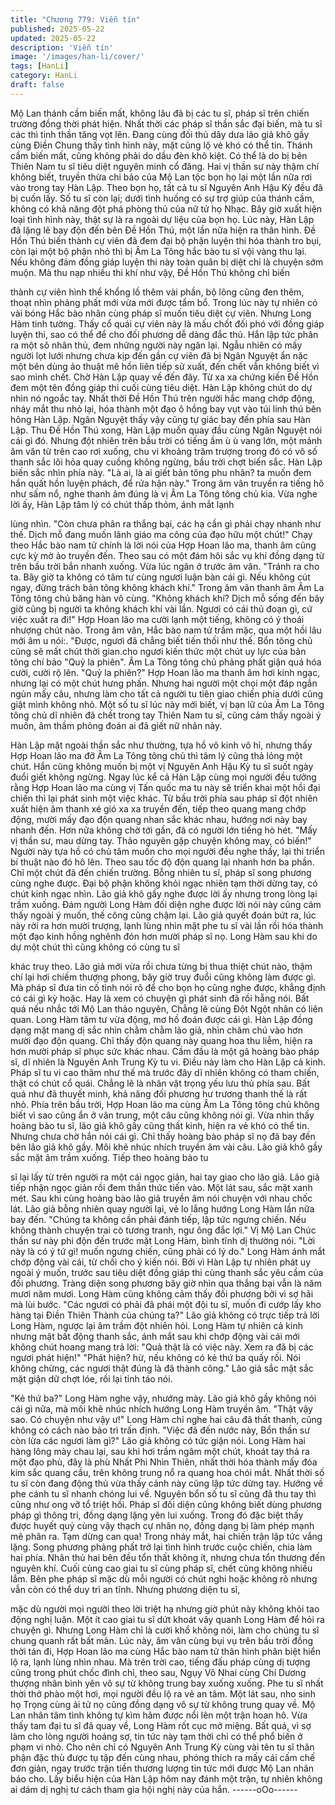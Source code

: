 ```yaml
---
title: "Chương 779: Viễn tín"
published: 2025-05-22
updated: 2025-05-22
description: 'Viễn tín'
image: '/images/han-li/cover/'
tags: [HanLi]
category: HanLi
draft: false
---
```


Mộ Lan thánh cầm biến mất, không lâu đã bị các tu sĩ, pháp sĩ
trên chiến trường đồng thời phát hiện.
Nhất thời các pháp sĩ thần sắc đại biến, mà tu sĩ các thì tinh thần
tăng vọt lên.
Đang cùng đối thủ dây dưa lão giả khô gầy cùng Điền Chung thấy
tình hình này, mặt cũng lộ vẻ khó có thể tin.
Thánh cầm biến mất, cũng không phải do dầu đèn khô kiệt. Có
thể là do bị bên Thiên Nam tu sĩ tiêu diệt nguyên minh cổ đăng.
Hai vị thần sư này thậm chí không biết, truyền thừa chi bảo của
Mộ Lan tộc bọn họ lại một lần nữa rơi vào trong tay Hàn Lập.
Theo bọn họ, tất cả tu sĩ Nguyên Anh Hậu Kỳ đều đã bị cuốn lấy.
Số tu sĩ còn lại; dưới tình huống có sự trợ giúp của thánh cầm,
không có khả năng đột phá phòng thủ của nữ tử họ Nhạc.
Bây giờ xuất hiện loại tình hình này, thật sự là ra ngoài dự liệu
của bọn họ.
Lúc này, Hàn Lập đã lặng lẽ bay độn đến bên Đề Hồn Thú, một
lần nữa hiện ra thân hình.
Đề Hồn Thú biến thành cự viên đã đem đại bộ phận luyện thi hóa
thành tro bụi, còn lại một bộ phận nhỏ thì bị Âm La Tông hắc bào
tu sĩ vội vàng thu lại.
Nếu không đám đồng giáp luyện thi này toàn quân bị diệt chỉ là
chuyện sớm muộn.
Mà thu nạp nhiều thi khí như vậy, Đề Hồn Thú không chỉ biến

thành cự viên hình thể khổng lồ thêm vài phần, bộ lông cũng đen
thêm, thoạt nhìn phảng phất mới vừa mới được tẩm bổ.
Trong lúc này tự nhiên có vài bóng Hắc bào nhân cùng pháp sĩ
muốn tiêu diệt cự viên.
Nhưng Long Hàm tinh tường. Thấy cổ quái cự viên này là mấu
chốt đối phó với đồng giáp luyện thi, sao có thể để cho đối
phương dễ dàng đắc thủ. Hắn lập tức phân ra một sô nhân thủ,
đem những người này ngăn lại.
Ngẫu nhiên có mấy người lọt lưới nhưng chưa kịp đến gần cự
viên đã bị Ngân Nguyệt ẩn nặc một bên dùng ảo thuật mê hồn
liên tiếp sử xuất, đến chết vẫn không biết vì sao mình chết.
Chờ Hàn Lập quay về đến đây. Từ xa xa chứng kiến Đề Hồn đem
một tên đồng giáp thi cuối cùng tiêu diệt. Hàn Lập không chút do
dự nhìn nó ngoắc tay.
Nhất thời Đề Hồn Thú trên người hắc mang chớp động, nháy mắt
thu nhỏ lại, hóa thành một đạo ô hồng bay vụt vào túi linh thú bên
hông Hàn Lập.
Ngân Nguyệt thấy vậy cũng tự giác bay đến phía sau Hàn Lập.
Thu Đề Hồn Thú xong, Hàn Lập muốn quay đầu cùng Ngân
Nguyệt nói cái gì đó.
Nhưng đột nhiên trên bầu trời có tiếng ầm ù ù vang lớn, một
mảnh âm vân từ trên cao rơi xuống, chu vi khoảng trăm trượng
trong đó có vô số thanh sắc lôi hỏa quay cuồng không ngừng, bầu
trời chợt biến sắc.
Hàn Lập biến sắc nhìn phía này.
"Là ai, là ai giết bản tông phu nhân? ta muốn đem hắn quất hồn
luyện phách, để rửa hận này." Trong âm vân truyền ra tiếng hô
như sấm nổ, nghe thanh âm đúng là vị Âm La Tông tông chủ kia.
Vừa nghe lời ấy, Hàn Lập tâm lý có chút thấp thỏm, ánh mắt lạnh

lùng nhìn.
"Còn chưa phân ra thắng bại, các hạ cần gì phải chạy nhanh như
thế. Dịch mỗ đang muốn lãnh giáo ma công của đạo hữu một
chút!" Chạy theo Hắc bào nam tử chính là lời nói của Hợp Hoan
lão ma, thanh âm cũng cực kỳ mờ ảo truyền đến.
Theo sau có một đám hôi sắc vụ khí đồng dạng từ trên bầu trời
bắn nhanh xuống. Vừa lúc ngăn ở trước âm vân.
"Tránh ra cho ta. Bây giờ ta không có tâm tư cùng ngươi luận bàn
cái gì. Nếu không cút ngay, đừng trách bản tông không khách
khí." Trong âm vân thanh âm Âm La Tông tông chủ băng hàn vô
cùng.
"Không khách khí? Dịch mỗ sống đến bây giờ cũng bị người ta
không khách khí vài lần. Ngươi có cái thủ đoạn gì, cứ việc xuất ra
đi!" Hợp Hoan lão ma cười lạnh một tiếng, không có ý thoái
nhượng chút nào.
Trong âm vân, Hắc bào nam tử trầm mặc, qua một hồi lâu mới âm
u nói:.
"Được, ngươi đã chẳng biết tiến thối như thế. Bổn tông chủ cũng
sẽ mất chút thời gian.cho ngươi kiến thức một chút uy lực của bản
tông chí bảo "Quỷ la phiên".
Âm La Tông tông chủ phảng phất giận quá hóa cười, cười rộ lên.
"Quỷ la phiên?" Hợp Hoan lão ma thanh âm hơi kinh ngạc, nhưng
lại có một chút hưng phấn.
Nhưng hai người một chọi một đáp ngắn ngủn mấy câu, nhưng
làm cho tất cả người tu tiên giao chiến phía dưới cũng giật mình
không nhỏ.
Một số tu sĩ lúc này mới biết, vị bạn lữ của Âm La Tông tông chủ
dĩ nhiên đã chết trong tay Thiên Nam tu sĩ, cũng cảm thấy ngoài ý
muốn, âm thầm phỏng đoán ai đã giết nữ nhân này.

Hàn Lập mặt ngoài thần sắc như thường, tựa hồ vô kinh vô hỉ,
nhưng thấy Hợp Hoan lão ma đỡ Âm La Tông tông chủ thì tâm lý
cũng thả lỏng một chút.
Hắn cũng không muốn bị một vị Nguyên Anh Hậu Kỳ tu sĩ suốt
ngày đuổi giết không ngừng.
Ngay lúc kể cả Hàn Lập cùng mọi người đều tưởng rằng Hợp
Hoan lão ma cùng vị Tấn quốc ma tu này sẽ triển khai một hồi đại
chiến thì lại phát sinh một việc khác.
Từ bầu trời phía sau pháp sĩ đột nhiên xuất hiện âm thanh xé gió
xa xa truyền đến, tiếp theo quang mang chớp động, mười mấy
đạo độn quang nhan sắc khác nhau, hướng nơi này bay nhanh
đến.
Hơn nữa không chờ tới gần, đã có người lớn tiếng hò hét.
"Mấy vị thần sư, mau dừng tay. Thảo nguyên gặp chuyện không
may, có biến!"
Người này tựa hồ có chủ tâm muốn cho mọi người đều nghe thấy,
lại thi triển bí thuật nào đó hô lên.
Theo sau tốc độ độn quang lại nhanh hơn ba phần. Chỉ một chút
đã đến chiến trường.
Bỗng nhiên tu sĩ, pháp sĩ song phương cùng nghe được. Đại bộ
phận không khỏi ngạc nhiên tạm thời dừng tay, có chút kinh ngạc
nhìn.
Lão giả khô gầy nghe được lời ấy nhưng trong lòng lại trầm
xuống. Đám người Long Hàm đối diện nghe được lời nói này cũng
cảm thấy ngoài ý muốn, thế công cũng chậm lại.
Lão giả quyết đoán bứt ra, lúc này rời ra hơn mười trượng, lạnh
lùng nhìn mặt phe tu sĩ vài lần rồi hóa thành một đạo kinh hồng
nghênh đón hơn mười pháp sĩ nọ.
Long Hàm sau khi do dự một chút thì cũng không có cùng tu sĩ

khác truy theo.
Lão giả mới vừa rồi chưa từng bị thua thiệt chút nào, thậm chí lại
hơi chiếm thượng phong, bây giờ truy đuổi cũng không làm được
gì.
Mà pháp sĩ đưa tin cố tình nói rõ để cho bọn họ cũng nghe được,
khẳng định có cái gì kỳ hoặc. Hay là xem có chuyện gì phát sinh
đã rồi hẵng nói.
Bất quá nếu nhắc tới Mộ Lan thảo nguyên, Chẳng lẽ cùng Đột
Ngột nhân có liên quan. Long Hàm tâm tư vừa động, mơ hồ đoán
được cái gì.
Hàn Lập đồng dạng mặt mang dị sắc nhìn chằm chằm lão giả,
nhìn chăm chú vào hơn mười đạo độn quang.
Chỉ thấy độn quang này quang hoa thu liễm, hiện ra hơn mười
pháp sĩ phục sức khác nhau.
Cầm đầu là một gã hoàng bào pháp sĩ, dĩ nhiên là Nguyên Anh
Trung Kỳ tu vi. Điều này làm cho Hàn Lập cả kinh.
Pháp sĩ tu vi cao thâm như thế mà trước đây dĩ nhiên không có
tham chiến, thật có chút cổ quái. Chẳng lẽ là nhân vật trọng yếu
lưu thủ phía sau.
Bất quá như đã thuyết minh, khả năng đối phương hư trương
thanh thế là rất nhỏ.
Phía trên bầu trời, Hợp Hoan lão ma cùng Âm La Tông tông chủ
không biết vì sao cũng ẩn ở vân trung, một câu cũng không nói gì.
Vừa nhìn thấy hoàng bào tu sĩ, lão giả khô gầy cũng thất kinh,
hiện ra vẻ khó có thể tin. Nhưng chưa chờ hắn nói cái gì.
Chỉ thấy hoàng bào pháp sĩ nọ đã bay đến bên lão giả khô gầy.
Môi khẽ nhúc nhích truyền âm vài câu.
Lão giả khô gầy sắc mặt âm trầm xuống. Tiếp theo hoàng bào tu

sĩ lại lấy từ trên người ra một cái ngọc giản, hai tay giao cho lão
giả.
Lão giả tiếp nhận ngọc giản rồi đem thần thức tiến vào. Một lát
sau, sắc mặt xanh mét.
Sau khi cùng hoàng bào lão giả truyền âm nói chuyện với nhau
chốc lát.
Lão giả bỗng nhiên quay người lại, vẻ lo lắng hướng Long Hàm
lần nữa bay đến.
"Chúng ta không cần phải đánh tiếp, lập tức ngưng chiến. Nếu
không thành chuyện trai cò tương tranh, ngư ông đắc lợi." Vị Mộ
Lan Chúc thần sư này phi độn đến trước mặt Long Hàm, bình tĩnh
dị thường nói.
"Lời này là có ý tứ gì! muốn ngưng chiến, cũng phải có lý do."
Long Hàm ánh mắt chớp động vài cái, từ chối cho ý kiến nói.
Bởi vì Hàn Lập tự nhiên phát uy ngoài ý muốn, trước sau tiêu diệt
đồng giáp thi cùng thanh sắc yêu cầm của đối phương. Tràng diện
song phương bây giờ nhìn qua thắng bại vẫn là năm mươi năm
mươi.
Long Hàm cũng không cảm thấy đối phương bởi vì sợ hãi mà lùi
bước.
"Các ngươi có phải đã phái một đội tu sĩ, muốn đi cướp lấy kho
hàng tại Điền Thiên Thành của chúng ta?" Lão giả không có trực
tiếp trả lời Long Hàm, ngược lại âm trầm đột nhiên hỏi.
Long Hàm tự nhiên cả kinh nhưng mặt bất động thanh sắc, ánh
mắt sau khi chớp động vài cái mới không chút hoang mang trả lời:
"Quả thật là có việc này. Xem ra đã bị các ngươi phát hiện!"
"Phát hiện? hừ, nếu không có kẻ thứ ba quấy rối. Nói không
chừng, các ngươi thật đúng là đã thành công." Lão giả sắc mặt
sắc mặt giận dữ chợt lóe, rồi lại tỉnh táo nói.

"Kẻ thứ ba?" Long Hàm nghe vậy, nhướng mày.
Lão giả khô gầy không nói cái gì nữa, mà môi khẽ nhúc nhích
hướng Long Hàm truyền âm.
"Thật vậy sao. Có chuyện như vậy ư!" Long Hàm chỉ nghe hai câu
đã thất thanh, cũng không có cách nào bảo trì trấn định.
"Việc đã đến nước này, Bổn thần sư còn lừa các ngươi làm gì?"
Lão giả không có tức giận nói.
Long Hàm hai hàng lông mày chau lại, sau khi hơi trầm ngâm một
chút, khoát tay thả ra một đạo phù, đây là phù Nhất Phi Nhìn
Thiên, nhất thời hóa thành mấy đóa kim sắc quang cầu, trên
không trung nổ ra quang hoa chói mắt.
Nhất thời số tu sĩ còn đang động thủ vừa thấy cảnh này cũng lập
tức dừng tay. Hướng về phe cánh tu sĩ nhanh chóng lui về.
Nguyên bổn số tu sĩ cũng đã thu tay thì cũng như ong vỡ tổ triệt
hồi.
Pháp sĩ đối diện cũng không biết dùng phương pháp gì thông tri,
đồng dạng lặng yên lui xuống.
Trong đó đặc biệt thấy được huyết quỷ cùng vậy thạch cự nhân
nọ, đồng dạng bị làm phép mạnh mẽ phân ra. Tạm dừng can qua!
Trong nháy mắt, hai chiến trận lập tức vắng lặng.
Song phương phảng phất trở lại tình hình trước cuộc chiến, chia
làm hai phía.
Nhân thủ hai bên đều tổn thất không ít, nhưng chưa tổn thương
đến nguyên khí. Cuối cùng cao giai tu sĩ cùng pháp sĩ, chết cũng
không nhiều lắm.
Bên phe pháp sĩ mặc dù mỗi người có chút nghi hoặc không rõ
nhưng vẫn còn có thể duy trì an tĩnh. Nhưng phương diện tu sĩ,

mặc dù người mọi người theo lời triệt hạ nhưng giờ phút này
không khỏi tao động nghị luận.
Một ít cao giai tu sĩ dứt khoát vây quanh Long Hàm để hỏi ra
chuyện gì.
Nhưng Long Hàm chỉ là cười khổ không nói, làm cho chúng tu sĩ
chung quanh rất bất mãn.
Lúc này, âm vân cùng bụi vụ trên bầu trời đồng thời tán đi, Hợp
Hoan lão ma cùng Hắc bào nam tử thân hình phân biệt hiển lộ ra,
lạnh lùng nhìn nhau.
Mà trên trời cao, tiếng đấu pháp cùng dị tượng cũng trong phút
chốc đình chỉ, theo sau, Ngụy Vô Nhai cùng Chí Dương thượng
nhân bình yên vô sự từ không trung bay xuống xuống.
Phe tu sĩ nhất thời thở phào một hơi, mọi người đều lộ ra vẻ an
tâm.
Một lát sau, nho sinh họ Trọng cùng ải tử nọ cũng đồng dạng vô
sự từ không trung quay về. Mộ Lan nhân tâm tình không tự kìm
hãm được nổi lên một trận hoan hô.
Vừa thấy tam đại tu sĩ đã quay về, Long Hàm rốt cục mở miệng.
Bất quá, vì sợ làm cho lòng người hoảng sợ, tin tức này tạm thời
chỉ có thể phổ biến ở phạm vi nhỏ.
Cho nên chỉ có Nguyên Anh Trung Kỳ cùng vài tên tu sĩ thân phận
đặc thù được tụ tập đến cùng nhau, phóng thích ra mấy cái cấm
chế đơn giản, ngay trước trận tiền thương lượng tin tức mới được
Mộ Lan nhân báo cho.
Lấy biểu hiện của Hàn Lập hôm nay đánh một trận, tự nhiên
không ai dám dị nghị tư cách tham gia hội nghị này của hắn.
------oOo------
